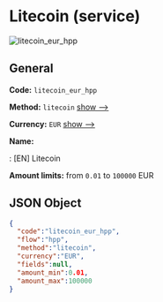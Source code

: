 
# Litecoin (service) 
![litecoin_eur_hpp](https://static.openfintech.io/payment_methods/litecoin_eur_hpp/logo.svg?w=400&c=v0.59.26#w200)  

## General 
 
**Code:** `litecoin_eur_hpp` 
 
**Method:** `litecoin` 
 [show -->](/payment-methods/litecoin/) 
 
**Currency:** `EUR` [show -->](/currencies/EUR/) 
 
**Name:** 
 
:	[EN] Litecoin 
 
**Amount limits:** from `0.01` to `100000` EUR 

## JSON Object 

```json
{
  "code":"litecoin_eur_hpp",
  "flow":"hpp",
  "method":"litecoin",
  "currency":"EUR",
  "fields":null,
  "amount_min":0.01,
  "amount_max":100000
}
```  
